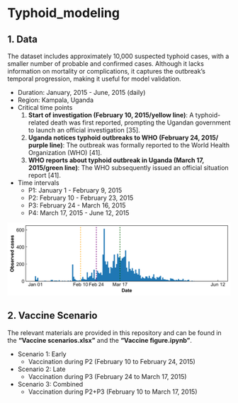 # Typhoid_modeling

## 1. Data

The dataset includes approximately 10,000 suspected typhoid cases, with a smaller number of probable and confirmed cases. Although it lacks information on mortality or complications, it captures the outbreak’s temporal progression, making it useful for model validation.

- Duration: January, 2015 - June, 2015 (daily)
- Region: Kampala, Uganda
- Critical time points
    1. **Start of investigation (February 10, 2015/yellow line)**: A typhoid-related death was first reported, prompting the Ugandan government to launch an official investigation [35].
    2. **Uganda notices typhoid outbreaks to WHO (February 24, 2015/ purple line)**: The outbreak was formally reported to the World Health Organization (WHO) [41].
    3. **WHO reports about typhoid outbreak in Uganda (March 17, 2015/green line)**: The WHO subsequently issued an official situation report [41].
- Time intervals
    - P1: January 1 - February 9, 2015
    - P2: February 10 - February 23, 2015
    - P3: February 24 - March 16, 2015
    - P4: March 17, 2015 - June 12, 2015
      
![Data description](Figure/Figure_1.png)

## 2. Vaccine Scenario

The relevant materials are provided in this repository and can be found in the **“Vaccine scenarios.xlsx”** and the **“Vaccine figure.ipynb”**.

- Scenario 1: Early
    - Vaccination during P2 (February 10 to February 24, 2015)
- Scenario 2: Late
    - Vaccination during P3 (February 24 to March 17, 2015)
- Scenario 3: Combined
    - Vaccination during P2+P3 (February 10 to March 17, 2015)
